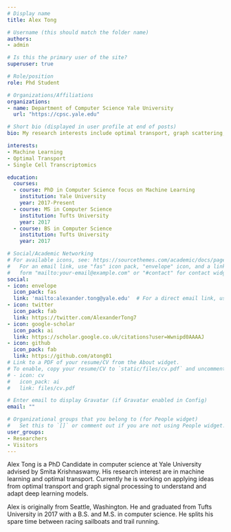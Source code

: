 ```yaml
---
# Display name
title: Alex Tong

# Username (this should match the folder name)
authors:
- admin

# Is this the primary user of the site?
superuser: true

# Role/position
role: Phd Student

# Organizations/Affiliations
organizations:
- name: Department of Computer Science Yale University
  url: "https://cpsc.yale.edu"

# Short bio (displayed in user profile at end of posts)
bio: My research interests include optimal transport, graph scattering, and normalizing flows.

interests:
- Machine Learning
- Optimal Transport
- Single Cell Transcriptomics

education:
  courses:
  - course: PhD in Computer Science focus on Machine Learning
    institution: Yale University
    year: 2017-Present
  - course: MS in Computer Science
    institution: Tufts University
    year: 2017
  - course: BS in Computer Science
    institution: Tufts University
    year: 2017

# Social/Academic Networking
# For available icons, see: https://sourcethemes.com/academic/docs/page-builder/#icons
#   For an email link, use "fas" icon pack, "envelope" icon, and a link in the
#   form "mailto:your-email@example.com" or "#contact" for contact widget.
social:
- icon: envelope
  icon_pack: fas
  link: 'mailto:alexander.tong@yale.edu'  # For a direct email link, use "mailto:test@example.org".
- icon: twitter
  icon_pack: fab
  link: https://twitter.com/AlexanderTong7
- icon: google-scholar
  icon_pack: ai
  link: https://scholar.google.co.uk/citations?user=Wwnipd0AAAAJ
- icon: github
  icon_pack: fab
  link: https://github.com/atong01
# Link to a PDF of your resume/CV from the About widget.
# To enable, copy your resume/CV to `static/files/cv.pdf` and uncomment the lines below.
# - icon: cv
#   icon_pack: ai
#   link: files/cv.pdf

# Enter email to display Gravatar (if Gravatar enabled in Config)
email: ""

# Organizational groups that you belong to (for People widget)
#   Set this to `[]` or comment out if you are not using People widget.
user_groups:
- Researchers
- Visitors
---
```


Alex Tong is a PhD Candidate in computer science at Yale University advised by Smita Krishnaswamy. His research interest are in machine learning and optimal transport. Currently he is working on applying ideas from optimal transport and graph signal processing to understand and adapt deep learning models. 

Alex is originally from Seattle, Washington. He and graduated from Tufts University in 2017 with a B.S. and M.S. in computer science. He splits his spare time between racing sailboats and trail running.
